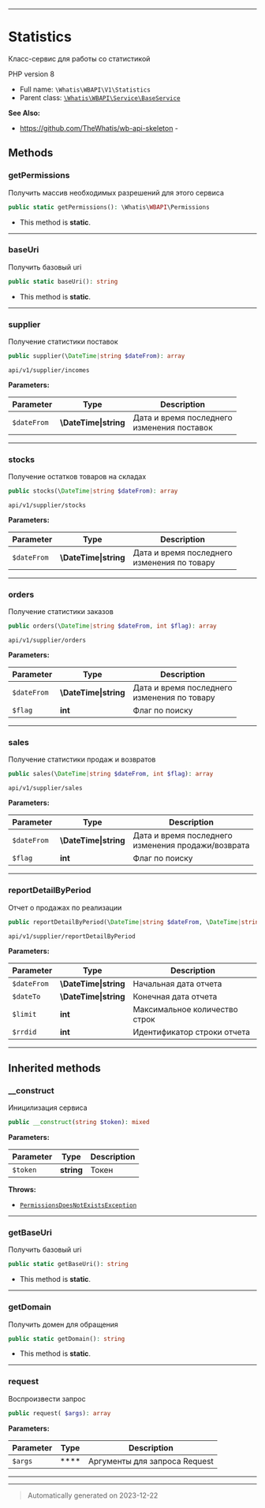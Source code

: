 ***

# Statistics

Класс-сервис для работы
со статистикой

PHP version 8

* Full name: `\Whatis\WBAPI\V1\Statistics`
* Parent class: [`\Whatis\WBAPI\Service\BaseService`](../Service/BaseService.md)

**See Also:**

* https://github.com/TheWhatis/wb-api-skeleton - 




## Methods


### getPermissions

Получить массив необходимых разрешений
для этого сервиса

```php
public static getPermissions(): \Whatis\WBAPI\Permissions
```



* This method is **static**.








***

### baseUri

Получить базовый uri

```php
public static baseUri(): string
```



* This method is **static**.








***

### supplier

Получение статистики поставок

```php
public supplier(\DateTime|string $dateFrom): array
```

`api/v1/supplier/incomes`






**Parameters:**

| Parameter | Type | Description |
|-----------|------|-------------|
| `$dateFrom` | **\DateTime&#124;string** | Дата и время последнего<br />изменения поставок |





***

### stocks

Получение остатков товаров
на складах

```php
public stocks(\DateTime|string $dateFrom): array
```

`api/v1/supplier/stocks`






**Parameters:**

| Parameter | Type | Description |
|-----------|------|-------------|
| `$dateFrom` | **\DateTime&#124;string** | Дата и время последнего<br />изменения по товару |





***

### orders

Получение статистики заказов

```php
public orders(\DateTime|string $dateFrom, int $flag): array
```

`api/v1/supplier/orders`






**Parameters:**

| Parameter | Type | Description |
|-----------|------|-------------|
| `$dateFrom` | **\DateTime&#124;string** | Дата и время последнего<br />изменения по товару |
| `$flag` | **int** | Флаг по поиску |





***

### sales

Получение статистики продаж
и возвратов

```php
public sales(\DateTime|string $dateFrom, int $flag): array
```

`api/v1/supplier/sales`






**Parameters:**

| Parameter | Type | Description |
|-----------|------|-------------|
| `$dateFrom` | **\DateTime&#124;string** | Дата и время последнего<br />изменения продажи/возврата |
| `$flag` | **int** | Флаг по поиску |





***

### reportDetailByPeriod

Отчет о продажах по реализации

```php
public reportDetailByPeriod(\DateTime|string $dateFrom, \DateTime|string $dateTo, int $limit = 10000, int $rrdid): array
```

`api/v1/supplier/reportDetailByPeriod`






**Parameters:**

| Parameter | Type | Description |
|-----------|------|-------------|
| `$dateFrom` | **\DateTime&#124;string** | Начальная дата отчета |
| `$dateTo` | **\DateTime&#124;string** | Конечная дата отчета |
| `$limit` | **int** | Максимальное количество строк |
| `$rrdid` | **int** | Идентификатор строки отчета |





***


## Inherited methods


### __construct

Иницилизация сервиса

```php
public __construct(string $token): mixed
```








**Parameters:**

| Parameter | Type | Description |
|-----------|------|-------------|
| `$token` | **string** | Токен |




**Throws:**

- [`PermissionsDoesNotExistsException`](../Exceptions/PermissionsDoesNotExistsException.md)



***

### getBaseUri

Получить базовый uri

```php
public static getBaseUri(): string
```



* This method is **static**.








***

### getDomain

Получить домен для обращения

```php
public static getDomain(): string
```



* This method is **static**.








***

### request

Воспроизвести запрос

```php
public request( $args): array
```








**Parameters:**

| Parameter | Type | Description |
|-----------|------|-------------|
| `$args` | **** | Аргументы для запроса Request |





***


***
> Automatically generated on 2023-12-22
